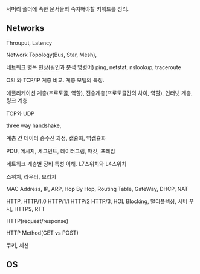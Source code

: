 서머리 폴더에 속한 문서들의 숙지해야할 키워드를 정리.

## Networks

Throuput, Latency

Network Topology(Bus, Star, Mesh), 

네트워크 병목 현상(원인과 분석 명령어) ping, netstat, nslookup, traceroute

OSI 와 TCP/IP 계층 비교. 계층 모델의 특징.

애플리케이션 계층(프로토콜, 역할), 전송계층(프로토콜간의 차이, 역할), 인터넷 계층, 링크 계층

TCP와 UDP

three way handshake, 

계층 간 데이터 송수신 과정, 캡슐화, 역캡슐화

PDU, 메시지, 세그먼트, 데이터그램, 패킷, 프레임

네트워크 계층별 장비 특성 이해. L7스위치와 L4스위치

스위치, 라우터, 브리지

MAC Address, IP, ARP, Hop By Hop, Routing Table, GateWay, DHCP, NAT

HTTP, HTTP/1.0 HTTP/1.1 HTTP/2 HTTP/3, HOL Blocking, 멀티플렉싱, 서버 푸시, HTTPS, RTT

HTTP(request/response)

HTTP Method(GET vs POST)

쿠키, 세션
## OS
